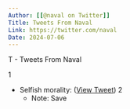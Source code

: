 ```yaml
---
Author: [[@naval on Twitter]]
Title: Tweets From Naval
Link: https://twitter.com/naval
Date: 2024-07-06
---
```

T - Tweets From Naval

1
- Selfish morality: ([View Tweet](https://twitter.com/naval/status/1524651911344889856))
2
    - Note: Save
